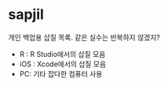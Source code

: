 # sapjil
개인 백업용 삽질 목록. 같은 실수는 반복하지 않겠지?
- R : R Studio에서의 삽질 모음
- iOS : Xcode에서의 삽질 모음
- PC: 기타 잡다한 컴퓨터 사용
